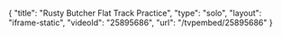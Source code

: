{
    "title": "Rusty Butcher Flat Track Practice",
    "type": "solo",
    "layout": "iframe-static",
    "videoId": "25895686",
    "url": "\/tvpembed\/25895686"
}